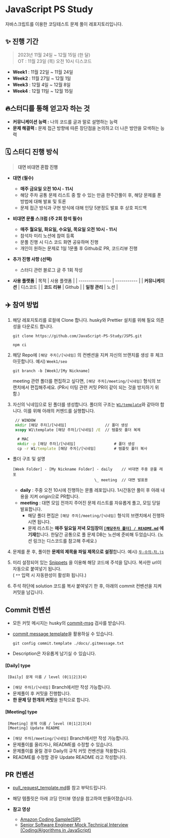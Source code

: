 # JavaScript PS Study

자바스크립트를 이용한 코딩테스트 문제 풀이 레포지토리입니다.

## ✨ 진행 기간

> 2023년 11월 24일 ~ 12월 15일 (한 달) <br />
> OT : 11월 23일 (목) 오전 10시 디스코드

- **Week1** : 11월 22일 ~ 11월 24일
- **Week2** : 11월 27일 ~ 12월 1일
- **Week3** : 12월 4일 ~ 12월 8일
- **Week4** : 12월 11일 ~ 12월 15일

## 🔥스터디를 통해 얻고자 하는 것

- **커뮤니케이션 능력 :** 나의 코드를 글과 말로 설명하는 능력
- **문제 해결력 :** 문제 접근 방향에 따른 장단점을 논의하고 더 나은 방안을 모색하는 능력

## 🗓️ 스터디 진행 방식

> **대면 비대면 혼합 진행**

- **대면 (필수)**

  - **매주 금요일 오전 10시 - 11시**
  - 해당 주차 공통 문제 리스트 중 할 수 있는 만큼 한주간풀이 후, 해당 문제를 푼 방법에 대해 발표 및 토론
  - 문제 접근 방식과 구현 방식에 대해 인당 5분정도 발표 후 상호 피드백

- **비대면 문풀 스크럼 (주 2회 참석 필수)**

  - **매주 월요일, 화요일, 수요일, 목요일 오전 10시 - 11시**
  - 참석자 미리 노션에 참여 등록
  - 문풀 진행 시 디스 코드 화면 공유하며 진행
  - 개인이 원하는 문제로 1일 1문풀 후 Github로 PR, 코드리뷰 진행

- **추가 진행 사항 (선택)**

  - 스터디 관련 블로그 글 주 1회 작성

- **사용 플랫폼**
  | 목적 | 사용 플랫폼 |
  | ---------------- | ----------- |
  | **커뮤니케이션** | 디스코드 |
  | **코드 리뷰** | Github |
  | **일정 관리** | 노션 |

## ✈️ 참여 방법

1. 해당 레포지토리를 로컬에 Clone 합니다.
   husky와 Prettier 설치를 위해 필요 의존성을 다운로드 합니다.

   ```
   git clone https://github.com/JavaScript-PS-Study/JSPS.git
   ```

   ```
   npm ci
   ```

2. 해당 Repo에 `[해당 주차]/[닉네임]` 의 컨벤션을 지켜 자신의 브랜치를 생성 후 체크아웃합니다. 예시) `Week1/seo`

   ```
   git branch -b [Week]/[My Nickname]
   ```

   meeting 관련 폴더를 편집하고 싶다면, `[해당 주차]/meeting/[닉네임]` 형식의 브랜치에서 편집해주세요. (PR시 미팅 관련 커밋 PR이 같이 되는 것을 방지하기 위함.)

3. 자신의 닉네임으로 된 폴더를 생성합니다. 폴더의 구조는 [`W1/template`](./W1/template/)와 같아야 합니다. 이를 위해 아래의 커멘드를 실행합니다.

   ```cmd
    // WINDOW
    mkdir [해당 주차]/[닉네임]                 // 폴더 생성
    xcopy W1\template [해당 주차]/[닉네임] /E  // 템플릿 폴더 복제
   ```

   ```cmd
     # MAC
     mkdir -p [해당 주차]/[닉네임]                 # 폴더 생성
     cp -r W1/template [해당 주차]/[닉네임]        # 템플릿 폴더 복사
   ```

- 폴더 구조 및 설명

  ```t예시t
  [Week Folder] - [My Nickname Folder] - daily    // 비대면 주중 문풀 레포
                                      \_ meeting  // 대면 발표용
  ```

  - **daily** : 주중 오전 10시에 진행하는 문풀 레포입니다. 1시간동안 풀이 후 아래 내용을 지켜 origin으로 PR합니다.
  - **meeting** : 대면 모임 전까지 주어진 문제 리스트를 자유롭게 풀고, 모임 당일 발표합니다.
    - 해당 폴더 편집은 `[해당 주차]/meeting/[닉네임]` 형식의 브랜치에서 진행하시면 됩니다.
    - 문제 리스트는 **매주 일요일 저녁 모임장이 [`[해당주차 폴더] / README.md`](./W1/README.md) 에 기재**합니다. 한달간 공통으로 풀 문제 DB는 노션에 준비해 두었습니다. (노션 링크는 디스코드를 참고해 주세요.)

4. 문제를 푼 후, 풀이한 **문제의 제목을 파일 제목으로 설정**합니다. 예시) [`두-수의-차.js`](./W1/template/daily/두-수의-차.sample.js)

5. 미리 설정되어 있는 [Snippets](.vscode/snippet.code-snippets) 을 이용해 해당 코드에 주석을 답니다. 복사한 url이 자동으로 붙여넣기 됩니다. <br /> ( `**` 입력 시 자동완성이 활성화 됩니다.)

6. 주석 하단에 solution 코드를 복사 붙여넣기 한 후, 아래의 commit 컨벤션을 지켜 커밋을 남깁니다.

## Commit 컨벤션

- 모든 커밋 메시지는 husky의 [commit-msg](.husky/commit-msg) 검사를 받습니다.
- [commit message template](./docs/.gitmessage.txt)을 활용하실 수 있습니다.

  ```
  git config commit.template ./docs/.gitmessage.txt
  ```

- Description은 자유롭게 남기실 수 있습니다.

#### [Daily] type

```
 [Daily] 문제 이름 / level (0|1|2|3|4)
```

- `[해당 주차]/[닉네임]` Branch에서만 작성 가능합니다.
- 문제풀이 후 커밋을 진행합니다.
- **한 문제 당 한개의 커밋**을 원칙으로 합니다.

#### [Meeting] type

```
 [Meeting] 문제 이름 / level (0|1|2|3|4)
 [Meeting] Update README
```

- `[해당 주차]/meeting/[닉네임]` Branch에서만 작성 가능합니다.
- 문제풀이를 올리거나, README를 수정할 수 있습니다.
- 문제풀이를 올릴 경우 Daily의 규칙 커밋 컨벤션을 적용합니다.
- README를 수정할 경우 Update README 라고 작성합니다.

## PR 컨벤션

- [pull_request_template.md](.github/pull_request_template.md)를 참고 부탁드립니다.
- 해당 템플릿은 아래 코딩 인터뷰 영상을 참고하여 만들어졌습니다.

- **참고 영상**
  - [Amazon Coding Sample(SIP)](https://www.youtube.com/watch?v=mjZpZ_wcYFg)
  - [Senior Software Engineer Mock Technical Interview (Coding/Algorithms in JavaScript)](https://www.youtube.com/watch?v=yju4zwKSriI&t=466s)
